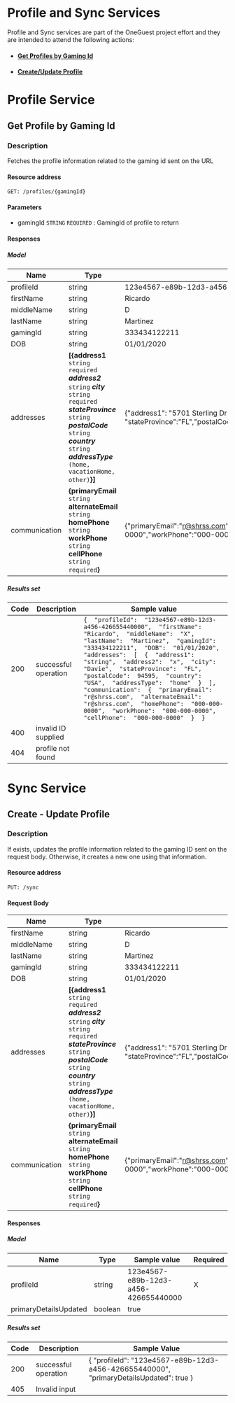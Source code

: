 # Profile and Sync Services

Profile and Sync services are part of the OneGuest project effort and they are intended to attend the following actions:

- #### [Get Profiles by Gaming Id](#get-profile-by-gaming-id)
- #### [Create/Update Profile](#create---update-profile)

# Profile Service
## Get Profile by Gaming Id
### Description
Fetches the profile information related to the gaming id sent on the URL
#### Resource address

    GET: /profiles/{gamingId}

#### Parameters

 - gamingId `STRING` `REQUIRED` : GamingId of profile to return

#### Responses

##### Model

|Name| Type| Sample value | Required
|--|--|--|--|
| profileId | string  | 123e4567-e89b-12d3-a456-426655440000 | X 
|firstName|string |Ricardo| X
| middleName | string | D | 
|lastName|string|Martinez|X
|gamingId|string|333434122211|
|DOB|string|01/01/2020|
|addresses|**[{address1** `string`  `required`  _**address2**_  `string`  _**city**_  `string`  `required`  _**stateProvince**_  `string`  _**postalCode**_  `string`  _**country**_  `string`  _**addressType**_  `(home, vacationHome, other)`**}]**|{"address1": "5701 Sterling Dr", "address2": "2nd floor", "city":"Davie", "stateProvince":"FL","postalCode":"94595","country":"USA","addressType":"vacationHome"}]
|communication|**{primaryEmail** `string` **alternateEmail** `string` **homePhone** `string` **workPhone** `string` **cellPhone** `string` `required`**}**|{"primaryEmail":"r@shrss.com","alternateEmail":"s@shrss.com","homePhone":"000-000-0000","workPhone":"000-000-0000","cellPhone":"000-000-0000"}|

##### Results set
|Code| Description  | Sample value |
|--|--|--|
| 200 | successful operation  | `{  "profileId":  "123e4567-e89b-12d3-a456-426655440000",  "firstName":  "Ricardo",  "middleName":  "X",  "lastName":  "Martinez",  "gamingId":  "333434122211",  "DOB":  "01/01/2020",  "addresses":  [  {  "address1":  "string",  "address2":  "x",  "city":  "Davie",  "stateProvince":  "FL",  "postalCode":  94595,  "country":  "USA",  "addressType":  "home"  }  ],  "communication":  {  "primaryEmail":  "r@shrss.com",  "alternateEmail":  "r@shrss.com",  "homePhone":  "000-000-0000",  "workPhone":  "000-000-0000",  "cellPhone":  "000-000-0000"  }  }` 
|400|invalid ID supplied||
|404|profile not found||

# Sync Service
## Create - Update Profile
### Description
If exists, updates the profile information related to the gaming ID sent on the request body. Otherwise, it creates a new one using that information.
#### Resource address

    PUT: /sync

#### Request Body

|Name| Type| Sample value | Required|
|--|--|--|--|
|firstName|string |Ricardo| X|
| middleName | string | D | 
|lastName|string|Martinez|X
|gamingId|string|333434122211|
|DOB|string|01/01/2020|
|addresses|**[{address1** `string`  `required`  _**address2**_  `string`  _**city**_  `string`  `required`  _**stateProvince**_  `string`  _**postalCode**_  `string`  _**country**_  `string`  _**addressType**_  `(home, vacationHome, other)`**}]**|{"address1": "5701 Sterling Dr", "address2": "2nd floor", "city":"Davie", "stateProvince":"FL","postalCode":"94595","country":"USA","addressType":"vacationHome"}]
|communication|**{primaryEmail** `string` **alternateEmail** `string` **homePhone** `string` **workPhone** `string` **cellPhone** `string` `required`**}**|{"primaryEmail":"r@shrss.com","alternateEmail":"s@shrss.com","homePhone":"000-000-0000","workPhone":"000-000-0000","cellPhone":"000-000-0000"}|

#### Responses
##### Model
|Name| Type| Sample value | Required|
|--|--|--|--|
| profileId | string  | 123e4567-e89b-12d3-a456-426655440000 | X |
|primaryDetailsUpdated|boolean|true||

##### Results set
|Code| Description  |Sample Value
|--|--|--|
|200|successful operation|{  "profileId":  "123e4567-e89b-12d3-a456-426655440000",  "primaryDetailsUpdated":  true  }|
|405|Invalid input||
